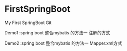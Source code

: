 # FirstSpringBoot
My First SpringBoot Git

Demo1 :spring boot 整合mybatis 的方法一 注解的方式

Demo2 :spring boot 整合mybatis 的方法一 Mapper.xml方式
